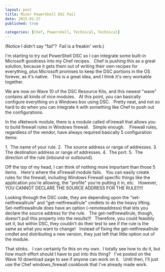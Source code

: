 ```yaml
---
layout: post
title: Minor PowerShell DSC Fail
date: 2015-02-27
published: true

categories: [Chef, Powershell, Technical, Technical]
---
```

(Notice I didn't say "fail"?  Fail is a freakin' verb.)

I'm starting to try out PowerShell DSC so I can integrate some built-in Microsoft goodness into my Chef recipes.   Chef is pushing this as a great solution, because it gets them out of writing their own recipes for everything, plus Microsoft promises to keep the DSC portions in the OS forever, as it's native.   This is a great idea, and I think it's very workable together.

We are now on Wave 10 of the DSC Resource Kits, and this newest "wave" contains all kinds of nice modules.   At this point, you can basically configure everything on a Windows box using DSC.   Pretty neat, and not so hard to do when you can integrate it with something like Chef to push out the configurations.

In the xNetwork module, there is a module called xFirewall that allows you to build firewall rules in Windows firewall.   Simple enough.    Firewall rules, regardless of the vendor, have always required basically 5 configuration items:

1.  The name of your rule.
2.  The source address or range of addresses.
3.  The destination address or range of addresses.
4.  The port.
5.  The direction of the rule (inbound or outbound).

Off the top of my head, I can think of nothing more important than those 5 items.   Here's where the xFirewall module fails.   You can easily create rules for the firewall, including Windows Firewall specific things like the application you're allowing, the "profile" you're putting it in, etc.   However, YOU CANNOT DECLARE THE SOURCE ADDRESS FOR THE RULE!!!!!

Looking through the DSC code, they are depending upon the "set-netfirewallrule" and "get-netfirewallrule" cmdlets to do the heavy lifting.   Set-netfirewallrule does have an option (-remoteaddress) that lets you declare the source address for the rule.   The get-netfirewallrule, though, doesn't pull this property into the results!!!   Therefore, you could feasibly set it, but within DSC, they couldn't do their test to see if the rule is the same as what you want to change!   Instead of fixing the get-netfirewallrule cmdlet and distributing a new version, they just left that little option out of the module.

That stinks.   I can certainly fix this on my own.  I totally see how to do it, but how much effort should I have to put into this thing?   I've posted on the Wave 10 download page to see if anyone can work on it.   Until then, I'll just use the Chef windows_firewall cookbook that I've already made work.
